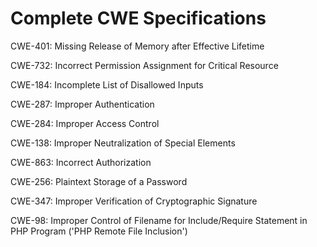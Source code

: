 

# Complete CWE Specifications

CWE-401: Missing Release of Memory after Effective Lifetime

CWE-732: Incorrect Permission Assignment for Critical Resource

CWE-184: Incomplete List of Disallowed Inputs

CWE-287: Improper Authentication

CWE-284: Improper Access Control

CWE-138: Improper Neutralization of Special Elements

CWE-863: Incorrect Authorization

CWE-256: Plaintext Storage of a Password

CWE-347: Improper Verification of Cryptographic Signature

CWE-98: Improper Control of Filename for Include/Require Statement in PHP Program ('PHP Remote File Inclusion')